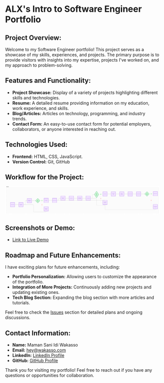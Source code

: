 # ALX's Intro to Software Engineer Portfolio

## Project Overview:

Welcome to my Software Engineer portfolio! This project serves as a showcase of my skills, experiences, and projects. The primary purpose is to provide visitors with insights into my expertise, projects I've worked on, and my approach to problem-solving.

## Features and Functionality:

- **Project Showcase:** Display of a variety of projects highlighting different skills and technologies.
- **Resume:** A detailed resume providing information on my education, work experience, and skills.
- **Blog/Articles:** Articles on technology, programming, and industry trends.
- **Contact Form:** An easy-to-use contact form for potential employers, collaborators, or anyone interested in reaching out.

## Technologies Used:

- **Frontend:** HTML, CSS, JavaScript.
- **Version Control:** Git, GitHub

## Workflow for the Project:
  
   ![Screenshot 1](Flowshart.jpg)

## Screenshots or Demo:

- [Link to Live Demo](#)
  

## Roadmap and Future Enhancements:

I have exciting plans for future enhancements, including:

- **Portfolio Personalization:** Allowing users to customize the appearance of the portfolio.
- **Integration of More Projects:** Continuously adding new projects and updating existing ones.
- **Tech Blog Section:** Expanding the blog section with more articles and tutorials.

Feel free to check the [Issues](https://github.com/yourusername/portfolio/issues) section for detailed plans and ongoing discussions.

## Contact Information:

- **Name:** Maman Sani Idi Wakasso
- **Email:** hey@wakasso.com
- **LinkedIn:** [LinkedIn Profile](https://www.linkedin.com/in/idiwakasso)
- **GitHub:** [GitHub Profile](https://github.com/wakassodev)

Thank you for visiting my portfolio! Feel free to reach out if you have any questions or opportunities for collaboration.
